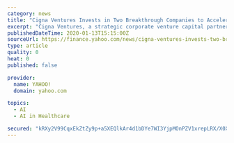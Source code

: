 ```yaml
---
category: news
title: "Cigna Ventures Invests in Two Breakthrough Companies to Accelerate Digital Health Innovation and Connect Customers to Care Anywhere, Anytime"
excerpt: "Cigna Ventures, a strategic corporate venture capital partner and wholly owned indirect subsidiary of Cigna Corporation (NYSE: CI), today announced it has invested in two breakthrough digital health companies,"
publishedDateTime: 2020-01-13T15:15:00Z
sourceUrl: https://finance.yahoo.com/news/cigna-ventures-invests-two-breakthrough-140500133.html
type: article
quality: 0
heat: 0
published: false

provider:
  name: YAHOO!
  domain: yahoo.com

topics:
  - AI
  - AI in Healthcare

secured: "kRXy2V99CqxEkZtZy9p+a5XEQlkAr4d1bDYe7WI3YjpMOnPZV1xrepLRX/X0XJD+M6IKdk9iD3exEszxysVrAjpvbba/feF2++G6jAAu/Jd2Y8EpFJQn0u3RdLPaZAsG9Mg/BPP6W3A4dhqk6DhYygbwODGDP0gRY0aT7YzpcDZahD0S1H2n7b9X6+gTctzAiTMiSaJ71/pu3VKpbVk0aVkSYMzk0KXwtNYBLFx4CHAKiCEskRD7k4e/o+gswdCFYn4hGSUoEVLXaKnFknCIRw==;+N9dbV4oCeV7FdcWKDl+TA=="
---
```


